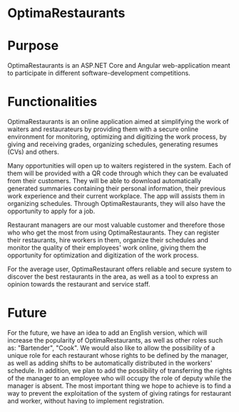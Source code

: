 # OptimaRestaurants

# Purpose
OptimaRestaurants is an ASP.NET Core and Angular web-application meant to participate in different software-development competitions.

# Functionalities
OptimaRestaurants is an online application aimed at simplifying the work of waiters and restaurateurs by providing them with a secure online environment for monitoring, optimizing and digitizing the work process, by giving and receiving grades, organizing schedules, generating resumes (CVs) and others.

Many opportunities will open up to waiters registered in the system. Each of them will be provided with a QR code through which they can be evaluated from their customers. They will be able to download automatically generated summaries containing their personal information, their previous work experience and their current workplace. The app will assists them in organizing schedules. Through OptimaRestaurants, they will also have the opportunity to apply for a job.

Restaurant managers are our most valuable customer and therefore those who who get the most from using OptimaRestaurants. They can register their restaurants, hire workers in them, organize their schedules and monitor the quality of their employees' work online, giving them the opportunity for optimization and digitization of the work process.

For the average user, OptimaRestaurant offers reliable and secure system to discover the best restaurants in the area, as well as a tool to express an opinion towards the restaurant and service staff.

# Future
For the future, we have an idea to add an English version, which will increase the popularity of OptimaRestaurants, as well as other roles such as: "Bartender", "Cook". We would also like to allow the possibility of a unique role for each restaurant whose rights to be defined by the manager, as well as adding shifts to be automatically distributed in the workers' schedule. In addition, we plan to add the possibility of transferring the rights of the manager to an employee who will occupy the role of deputy while the manager is absent. The most important thing we hope to achieve is to find a way to prevent the exploitation of the system of giving ratings for restaurant and worker, without having to implement registration.
